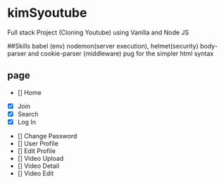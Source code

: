 # kimSyoutube

Full stack Project (Cloning Youtube) using Vanilla and Node JS

##Skills 
babel (env) nodemon(server execution), helmet(security) body-parser and cookie-parser (middleware) 
pug for the simpler html syntax


## page
- [] Home
- [X] Join
- [X] Search
- [x] Log In
- [] Change Password
- [] User Profile
- [] Edit Profile
- [] Video Upload
- [] Video Detail
- [] Video Edit